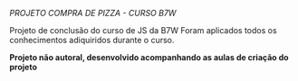 *PROJETO COMPRA DE PIZZA - CURSO B7W*

Projeto de conclusão do curso de JS da B7W
Foram aplicados todos os conhecimentos adiquiridos durante o curso.

****Projeto não autoral, desenvolvido acompanhando as aulas de criação do projeto****
